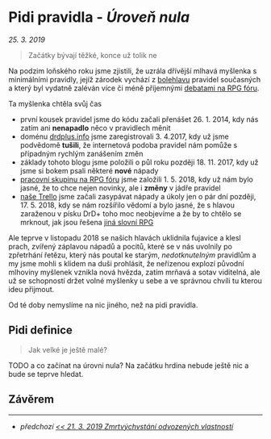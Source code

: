 # Pidi pravidla - *Úroveň nula*

*25. 3. 2019*

> Začátky bývají těžké, konce už tolik ne

Na podzim loňského roku jsme zjistili, že uzrála dřívější mlhavá myšlenka s minimálními pravidly, jejíž zárodek vychází z [bolehlavu](2019-03-12-ucime_se_z_chyb.md#Jak_dál) pravidel současných a který byl vydatně zaléván více či méně příjemnými [debatami na RPG fóru](TODO).

Ta myšlenka chtěla svůj čas

- první kousek pravidel jsme do kódu začali přenášet 26. 1. 2014, kdy nás zatím ani **nenapadlo** něco v pravidlech měnit
- doménu [drdplus.info](https://www.drdplus.info) jsme zaregistrovali 3. 4.2017, kdy už jsme podvědomě **tušili**, že internetová podoba pravidel nám pomůže s případným rychlým zanášením změn
- základy tohoto blogu jsme položili o půl roku později 18. 11. 2017, kdy už jsme si bokem psali některé **nové** nápady
- [pracovní skupinu na RPG fóru](https://rpgforum.cz/forum/viewtopic.php?f=238&t=14936#p532749) jsme založili 1. 5. 2018, kdy už nám bylo jasné, že to chce nejen novinky, ale i **změny** v jádře pravidel
- [naše Trello](https://trello.com/b/L64FNYj3/drdplusinfo) jsme začali zasypávat nápady a úkoly jen o pár dní později, 17. 5. 2018, kdy se nám rozšířilo vědomí a bylo jasné, že s hlavou zaraženou v písku DrD+ toho moc neobjevíme a že by to chtělo se mrknout, jak jsou řešena [jiná slovní RPG](https://rpgforum.cz/anotace)

Ale teprve v listopadu 2018 se našich hlavách uklidnila fujavice a klesl prach, zvířený záplavou nápadů a pocitů, které se v nás uvolnily po zpřetrhání řetězu, který nás poutal ke starým, *nedotknutelným* pravidlům a my jsme mohli s klidem na duši prohlásit, že neřízenou explozí původní mlhoviny myšlenek vznikla nová hvězda, zatím mrňavá a sotav viditelná, ale už se schopností držet volné myšlenky u sebe a ve správnou chvíli tu kterou ideu přijmout.

Od té doby nemyslíme na nic jiného, než na pidi pravidla.

## Pidi definice
> Jak velké je ještě malé?

TODO a co začínat na úrovni nula? Na začátku hrdina nebude ještě nic a bude se teprve hledat.

## Závěrem

---

- *předchozí [<< 21. 3. 2019 Zmrtvýchvstání odvozených vlastností](2019-03-21-zmrtvychvstani_odvozenych_vlastnosti.md)*

